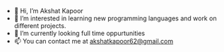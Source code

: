 - 👋 Hi, I’m Akshat Kapoor
- 👀 I’m interested in learning new programming languages and work on different projects.
- 🌱 I’m currently looking full time oppurtunities 
- 📫 You can contact me at akshatkapoor62@gmail.com

<!---
AkshatKapo/AkshatKapo is a ✨ special ✨ repository because its `README.md` (this file) appears on your GitHub profile.
You can click the Preview link to take a look at your changes.
--->
